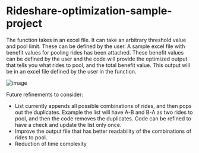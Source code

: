 # Rideshare-optimization-sample-project
The function takes in an excel file. It can take an arbitrary threshold value and pool limit. These can be defined by the user.
A sample excel file with benefit values for pooling rides has been attached. These benefit values can be defined by the user and the code will provide the optimized output that tells you what rides to pool, and the total benefit value. This output will be in an excel file defined by the user in the function.

![image](https://user-images.githubusercontent.com/96037819/146886335-ed701ace-407e-4f51-b1aa-0bf02d1fd7dd.png)

Future refinements to consider:
- List currently appends all possible combinations of rides, and then pops out the duplicates. Example the list will have A-B and B-A as two rides to pool, and then the code removes the duplicates. Code can be refined to have a check and update the list only once.
- Improve the output file that has better readability of the combinations of rides to pool.
- Reduction of time complexity
